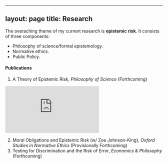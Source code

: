 
---
layout: page
title: Research
---
The overaching theme of my current research is **epistemic risk**. It consists of three components:
  - Philosophy of science/formal epistemology. 
  - Normative ethics. 
  - Public Policy. 

#### Publications 

  1. A Theory of Epistemic Risk, _Philosophy of Science_ (Forthcoming) 
  <embed src="https://babicb.github.io/testfile.pdf" type="application/pdf" />
    
  2. Moral Obligations and Epistemic Risk (w/ Zoe Johnson-King), _Oxford Studies in Normative Ethics_ (Provisionally Forthcoming) 
  3. Testing for Discrimination and the Risk of Error, _Economics & Philosophy_ (Forthcoming)
